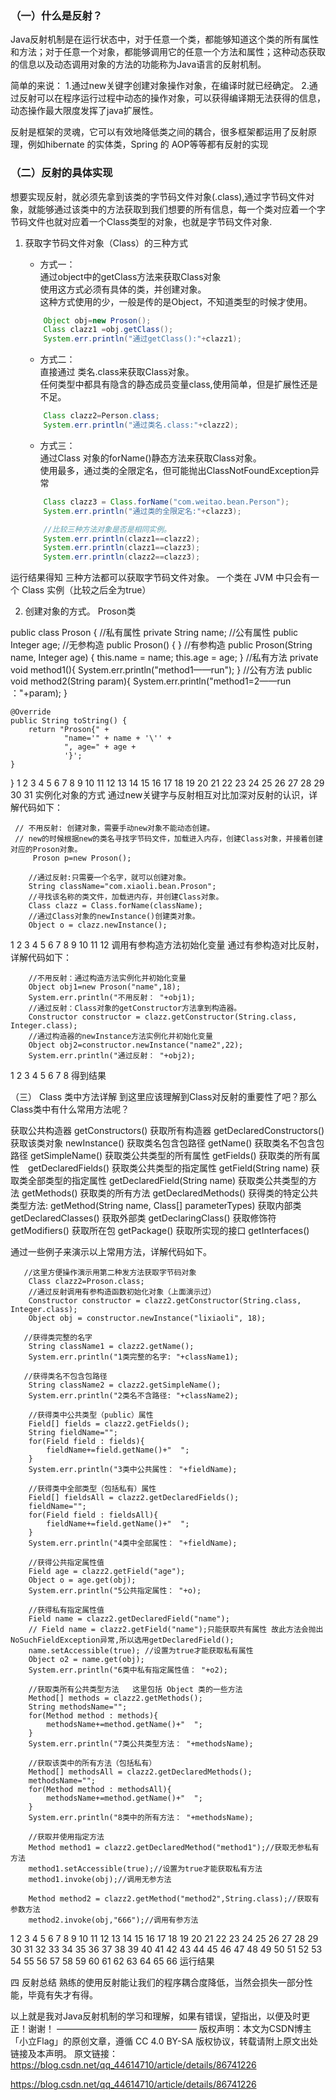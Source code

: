 ### （一）什么是反射？
Java反射机制是在运行状态中，对于任意一个类，都能够知道这个类的所有属性和方法；对于任意一个对象，都能够调用它的任意一个方法和属性；这种动态获取的信息以及动态调用对象的方法的功能称为Java语言的反射机制。

简单的来说：
1.通过new关键字创建对象操作对象，在编译时就已经确定。
2.通过反射可以在程序运行过程中动态的操作对象，可以获得编译期无法获得的信息，动态操作最大限度发挥了java扩展性。

反射是框架的灵魂，它可以有效地降低类之间的耦合，很多框架都运用了反射原理，例如hibernate 的实体类，Spring 的 AOP等等都有反射的实现

### （二）反射的具体实现
想要实现反射，就必须先拿到该类的字节码文件对象(.class),通过字节码文件对象，就能够通过该类中的方法获取到我们想要的所有信息，每一个类对应着一个字节码文件也就对应着一个Class类型的对象，也就是字节码文件对象.

1. 获取字节码文件对象（Class）的三种方式
    - 方式一：\
    通过object中的getClass方法来获取Class对象 \
    使用这方式必须有具体的类，并创建对象。 \
    这种方式使用的少，一般是传的是Object，不知道类型的时候才使用。
    ```java
        Object obj=new Proson();
        Class clazz1 =obj.getClass();
        System.err.println("通过getClass():"+clazz1);
    ```


    - 方式二：\
    直接通过 类名.class来获取Class对象。\
    任何类型中都具有隐含的静态成员变量class,使用简单，但是扩展性还是不足。
    ```java
        Class clazz2=Person.class;
        System.err.println("通过类名.class:"+clazz2);
    ```


    - 方式三：\
    通过Class 对象的forName()静态方法来获取Class对象。\
    使用最多，通过类的全限定名，但可能抛出ClassNotFoundException异常
    ```java
        Class clazz3 = Class.forName("com.weitao.bean.Person");
        System.err.println("通过类的全限定名:"+clazz3);

        //比较三种方法对象是否是相同实例。
        System.err.println(clazz1==clazz2);
        System.err.println(clazz1==clazz3);
        System.err.println(clazz2==clazz3);
    ```

运行结果得知
三种方法都可以获取字节码文件对象。
一个类在 JVM 中只会有一个 Class 实例（比较之后全为true）


2. 创建对象的方式。
Proson类

 public class Proson {
    //私有属性
    private String name;
    //公有属性
    public  Integer age;
    //无参构造
    public Proson() {
    }
    //有参构造
    public Proson(String name, Integer age) {
        this.name = name;
        this.age = age;
    }
    //私有方法
     private void method1(){
        System.err.println("method1——run");
    }
    //公有方法
    public void method2(String param){
        System.err.println("method1=2——run ："+param);
    }


    @Override
    public String toString() {
        return "Proson{" +
                "name='" + name + '\'' +
                ", age=" + age +
                '}';
    }
}
1
2
3
4
5
6
7
8
9
10
11
12
13
14
15
16
17
18
19
20
21
22
23
24
25
26
27
28
29
30
31
实例化对象的方式
通过new关键字与反射相互对比加深对反射的认识，详解代码如下：

	 // 不用反射: 创建对象，需要手动new对象不能动态创建。
	 // new的时候根据new的类名寻找字节码文件，加载进入内存，创建Class对象，并接着创建对应的Proson对象。
         Proson p=new Proson();

        //通过反射:只需要一个名字，就可以创建对象。
        String className="com.xiaoli.bean.Proson";
        //寻找该名称的类文件，加载进内存，并创建Class对象。
        Class clazz = Class.forName(className);
        //通过Class对象的newInstance()创建类对象。
        Object o = clazz.newInstance();


1
2
3
4
5
6
7
8
9
10
11
12
调用有参构造方法初始化变量
通过有参构造对比反射，详解代码如下：

        //不用反射：通过构造方法实例化并初始化变量
        Object obj1=new Proson("name",18);
        System.err.println("不用反射： "+obj1);
        //通过反射：Class对象的getConstructor方法拿到构造器。
        Constructor constructor = clazz.getConstructor(String.class, Integer.class);
        //通过构造器的newInstance方法实例化并初始化变量
        Object obj2=constructor.newInstance("name2",22);
        System.err.println("通过反射： "+obj2);
1
2
3
4
5
6
7
8
得到结果


（三） Class 类中方法详解
到这里应该理解到Class对反射的重要性了吧？那么Class类中有什么常用方法呢？

获取公共构造器 getConstructors()
获取所有构造器 getDeclaredConstructors()
获取该类对象 newInstance()
获取类名包含包路径 getName()
获取类名不包含包路径 getSimpleName()
获取类公共类型的所有属性 getFields()
获取类的所有属性　getDeclaredFields()
获取类公共类型的指定属性 getField(String name)
获取类全部类型的指定属性 getDeclaredField(String name)
获取类公共类型的方法 getMethods()
获取类的所有方法 getDeclaredMethods()
获得类的特定公共类型方法: getMethod(String name, Class[] parameterTypes)
获取内部类 getDeclaredClasses()
获取外部类 getDeclaringClass()
获取修饰符 getModifiers()
获取所在包 getPackage()
获取所实现的接口 getInterfaces()

通过一些例子来演示以上常用方法，详解代码如下。

       //这里方便操作演示用第二种发方法获取字节码对象
        Class clazz2=Proson.class;
        //通过反射调用有参构造函数初始化对象（上面演示过） 
        Constructor constructor = clazz2.getConstructor(String.class, Integer.class);
        Object obj = constructor.newInstance("lixiaoli", 18);

       //获得类完整的名字
        String className1 = clazz2.getName();
        System.err.println("1类完整的名字: "+className1);

       //获得类名不包含包路径
        String className2 = clazz2.getSimpleName();
        System.err.println("2类名不含路径: "+className2);

        //获得类中公共类型（public）属性
        Field[] fields = clazz2.getFields();
        String fieldName="";
        for(Field field : fields){
            fieldName+=field.getName()+"  ";
        }
        System.err.println("3类中公共属性： "+fieldName);

        //获得类中全部类型（包括私有）属性
        Field[] fieldsAll = clazz2.getDeclaredFields();
        fieldName="";
        for(Field field : fieldsAll){
            fieldName+=field.getName()+"  ";
        }
        System.err.println("4类中全部属性： "+fieldName);

        //获得公共指定属性值
        Field age = clazz2.getField("age");
        Object o = age.get(obj);
        System.err.println("5公共指定属性： "+o);

        //获得私有指定属性值
        Field name = clazz2.getDeclaredField("name");
        // Field name = clazz2.getField("name");只能获取共有属性 故此方法会抛出NoSuchFieldException异常,所以选用getDeclaredField();
        name.setAccessible(true); //设置为true才能获取私有属性
        Object o2 = name.get(obj);
        System.err.println("6类中私有指定属性值： "+o2);

        //获取类所有公共类型方法   这里包括 Object 类的一些方法
        Method[] methods = clazz2.getMethods();
        String methodsName="";
        for(Method method : methods){
            methodsName+=method.getName()+"  ";
        }
        System.err.println("7类公共类型方法： "+methodsName);

        //获取该类中的所有方法（包括私有）
        Method[] methodsAll = clazz2.getDeclaredMethods();
        methodsName="";
        for(Method method : methodsAll){
            methodsName+=method.getName()+"  ";
        }
        System.err.println("8类中的所有方法： "+methodsName);

        //获取并使用指定方法
        Method method1 = clazz2.getDeclaredMethod("method1");//获取无参私有方法
        method1.setAccessible(true);//设置为true才能获取私有方法
        method1.invoke(obj);//调用无参方法

        Method method2 = clazz2.getMethod("method2",String.class);//获取有参数方法
        method2.invoke(obj,"666");//调用有参方法

1
2
3
4
5
6
7
8
9
10
11
12
13
14
15
16
17
18
19
20
21
22
23
24
25
26
27
28
29
30
31
32
33
34
35
36
37
38
39
40
41
42
43
44
45
46
47
48
49
50
51
52
53
54
55
56
57
58
59
60
61
62
63
64
65
66
运行结果

四 反射总结
熟练的使用反射能让我们的程序耦合度降低，当然会损失一部分性能，毕竟有失才有得。

以上就是我对Java反射机制的学习和理解，如果有错误，望指出，以便及时更正！谢谢！
————————————————
版权声明：本文为CSDN博主「小立Flag」的原创文章，遵循 CC 4.0 BY-SA 版权协议，转载请附上原文出处链接及本声明。
原文链接：https://blog.csdn.net/qq_44614710/article/details/86741226

https://blog.csdn.net/qq_44614710/article/details/86741226
